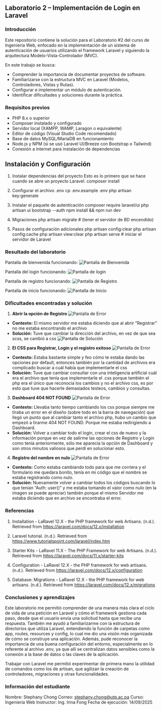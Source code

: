## Laboratorio 2 – Implementación de Login en Laravel  

### Introducción
Este repositorio contiene la solución para el Laboratorio #2 del curso de Ingeniería Web, enfocado en la implementación de un sistema de autenticación de usuarios utilizando el framework Laravel y siguiendo la arquitectura Modelo-Vista-Controlador (MVC).

En este trabajo se busca:  
- Comprender la importancia de documentar proyectos de software.  
- Familiarizarse con la estructura MVC en Laravel (Modelos, Controladores, Vistas y Rutas).  
- Configurar e implementar un módulo de autenticación.  
- Identificar dificultades y soluciones durante la práctica.

### Requisitos previos

- PHP 8.x o superior  
- Composer instalado y configurado  
- Servidor local (XAMPP, WAMP, Laragon o equivalente)  
- Editor de código (Visual Studio Code recomendado)  
- Base de datos MySQL/MariaDB en funcionamiento  
- Node.js y NPM (si se usó Laravel UI/Breeze con Bootstrap o Tailwind)  
- Conexión a internet para instalación de dependencias 

## Instalación y Configuración

1. Instalar dependencias del proyecto
Esto es lo primero que se hace cuando se abre un proyecto Laravel.
    composer install
   
2. Configurar el archivo .env
    cp .env.example .env
    php artisan key:generate

3. Instalar el paquete de autenticación
    composer require laravel/ui
    php artisan ui bootstrap --auth
    npm install && npm run dev

4. Migraciones
    php artisan migrate # (tener el servidor de BD encendido)

5. Pasos de configuración adicionales
php artisan config:clear
php artisan config:cache
php artisan view:clear
php artisan serve     # iniciar el servidor de Laravel

### Resultado del laboratorio
Pantalla de bienvenida funcionando: 
![Pantalla de Bienvenida](Imagenes/Bienvenida.png)

Pantalla del login funcionando: 
![Pantalla de login](Imagenes/Login.png)

Pantalla de registro funcionando: 
![Pantalla de Registro](Imagenes/Registro.png)

Pantalla de inicio funcionando: 
![Pantalla de Inicio](Imagenes/Inicio.png)

### Dificultades encontradas y solución

1. **Abrir la opción de Registro**
![Pantalla de Error](Dificultades/Error1.png)
- **Contexto:** El mismo servidor me estaba diciendo que al abrir “Registrar” no me estaba encontrando el archivo
- **Solución:** Tuve que cambiar la dirección del archivo, en vez de que sea scss, se cambió a css
![Pantalla de Solución](Dificultades/Solucion1.png)

2. **El CSS para Registrar, Login y el registro exitoso**
![Pantalla de Error](Dificultades/Error2.png)
- **Contexto:** Estaba bastante simple y feo cómo te estaba dando las opciones por default, entonces también por la cantidad de archivos era complicado buscar a cuál había que implementarle el css
- **Solución:** Tuve que cambiar consultar con una inteligencia artificial cuál era el archivo que tenía que implementarle el .css porque también el php era el único que reconocía los cambios y no el archivo css, es por esto que tuve que hacerle demasiados testeos, cambios y consultas.

3. **Dashboard 404 NOT FOUND**
![Pantalla de Error](Dificultades/Error3.png)
- **Contexto:** Llevaba tanto tiempo cambiando los css porque siempre me tiraba un error en el diseño (sobre todo en la barra de navegación) que llegó un punto que al cambiar tanto el archivo php, hubo un cambio que empezó a tirarme 404 NOT FOUND. Porque me estaba redirigiendo a Dashboard.
- **Solución:**  Volver a cambiar todo el login, crear el css de nuevo y la información porque en vez de salirme las opciones de Registro y Login como tenía anteriormente, sólo me aparecía la opción de Dashboard y son otros minutos valiosos que perdí en solucionar esto.

4. **Registro del nombre en nulo**
![Pantalla de Error](Dificultades/Error4.png)
- **Contexto:** Como estaba cambiando todo para que me corriera y el formulario me quedara bonito, tenía en mi código que el nombre se estaba registrando como nulo.
- **Solución:**  Nuevamente volver a cambiar todos los códigos buscando lo que tenían “Auth: user()” y me estaba tomando el valor como nulo (en la imagen se puede apreciar) también porque el mismo Servidor me estaba diciendo que en archivo se encontraba el error.

### Referencias
1. Installation - LaRavel 12.X - the PHP framework for web Artisans. (n.d.). Retrieved from https://laravel.com/docs/12.x/installation

2. Laravel tutorial. (n.d.). Retrieved from https://www.tutorialspoint.com/laravel/index.htm

3. Starter Kits - LaRavel 11.X - The PHP Framework for web Artisans. (n.d.). Retrieved from https://laravel.com/docs/11.x/starter-kits

4. Configuration - LaRavel 12.X - the PHP framework for web artisans. (n.d.). Retrieved from https://laravel.com/docs/12.x/configuration

5. Database: Migrations - LaRavel 12.X - the PHP framework for web artisans. (n.d.). Retrieved from https://laravel.com/docs/12.x/migrations
   
### Conclusiones y aprendizajes
Este laboratorio me permitió comprender de una manera más clara el ciclo de vida de una petición en Laravel y cómo el framework gestiona cada paso, desde que el usuario envía una solicitud hasta que recibe una respuesta. También me ayudó a familiarizarme con la estructura de directorios que utiliza Laravel, entendiendo la función de carpetas como app, routes, resources y config, lo cual me dio una visión más organizada de cómo se construye una aplicación. Además, pude reconocer la importancia de una buena configuración del entorno, especialmente en lo referente al archivo .env, ya que allí se centralizan datos sensibles como la conexión a la base de datos o las claves de la aplicación.

Trabajar con Laravel me permitió experimentar de primera mano la utilidad de comandos como los de artisan, que agilizan la creación de controladores, migraciones y otras funcionalidades. 

### Información del estudiante
Nombre: Stephany Chong
Correo: stephany.chong@utp.ac.pa
Curso: Ingeniería Web
Instructor: Ing. Irina Fong
Fecha de ejecución: 14/09/2025
